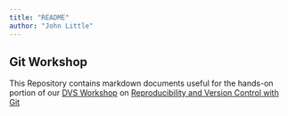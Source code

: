 ```yaml
---
title: "README"
author: "John Little"
---
```


## Git Workshop

This Repository contains markdown documents useful for the hands-on portion of our [DVS Workshop](http://library.duke.edu/data/news) on [Reproducibility and Version Control with Git](https://rfun.library.duke.edu/git/)

